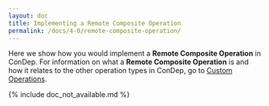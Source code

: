 ```yaml
---
layout: doc
title: Implementing a Remote Composite Operation
permalink: /docs/4-0/remote-composite-operation/
---
```


Here we show how you would implement a **Remote Composite Operation**
in ConDep. For information on what a **Remote Composite Operation** is
and how it relates to the other operation types in ConDep, go to
[Custom Operations](../custom-operations/#remote-composite-operation).

{% include doc_not_available.md %}
